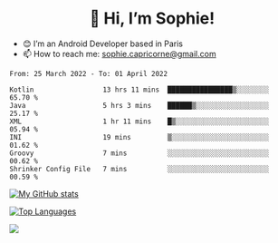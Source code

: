 <h1 align="center"> 👋 Hi, I’m Sophie! </h1>  

- 😊 I’m an Android Developer based in Paris
- 📫 How to reach me: sophie.capricorne@gmail.com


<!--START_SECTION:waka-->

```text
From: 25 March 2022 - To: 01 April 2022

Kotlin                 13 hrs 11 mins  ████████████████▒░░░░░░░░   65.70 %
Java                   5 hrs 3 mins    ██████▒░░░░░░░░░░░░░░░░░░   25.17 %
XML                    1 hr 11 mins    █▒░░░░░░░░░░░░░░░░░░░░░░░   05.94 %
INI                    19 mins         ▒░░░░░░░░░░░░░░░░░░░░░░░░   01.62 %
Groovy                 7 mins          ░░░░░░░░░░░░░░░░░░░░░░░░░   00.62 %
Shrinker Config File   7 mins          ░░░░░░░░░░░░░░░░░░░░░░░░░   00.59 %
```

<!--END_SECTION:waka-->

[![My GitHub stats](https://github-readme-stats.vercel.app/api?username=sophicapri&show_icons=true&theme=buefy)](https://github.com/anuraghazra/github-readme-stats)

[![Top Languages](https://github-readme-stats.vercel.app/api/top-langs/?username=sophicapri&langs_count=2&layout=compact)](https://github.com/anuraghazra/github-readme-stats)

![](https://github-readme-streak-stats.herokuapp.com/?user=sophicapri)
